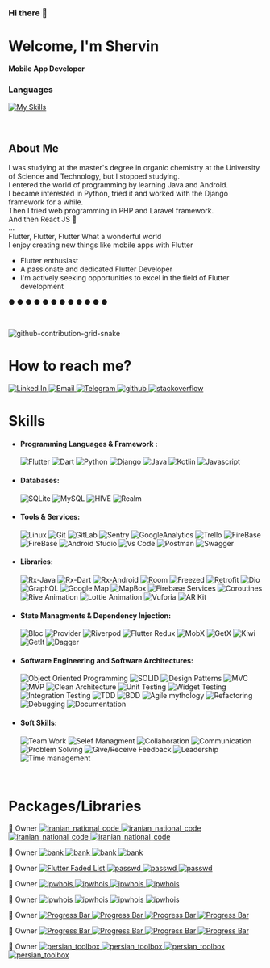 ### Hi there 👋

<!--
**shervin-h/shervin-h** is a ✨ _special_ ✨ repository because its `README.md` (this file) appears on your GitHub profile.

Here are some ideas to get you started:

- 🔭 I’m currently working on ...
- 🌱 I’m currently learning ...
- 👯 I’m looking to collaborate on ...
- 🤔 I’m looking for help with ...
- 💬 Ask me about ...
- 📫 How to reach me: ...
- 😄 Pronouns: ...
- ⚡ Fun fact: ...
-->

<h1 align="left">Welcome, I'm  Shervin</h1>

**Mobile App Developer**

### Languages
[![My Skills](https://skillicons.dev/icons?i=flutter,dart,androidstudio,python,django,java,kotlin,js,react,html,css,php,wordpress,mysql)](https://skillicons.dev)

<!-- <p align="center">
  <img src="https://github.com/mahdidahouei/mahdidahouei/assets/58371632/69870ff3-aee2-4f00-9422-d4bb4da5cf76" alt="Flutter" width="70">
  <img src="https://upload.wikimedia.org/wikipedia/commons/thumb/c/c6/Dart_logo.png/600px-Dart_logo.png?20220718193800" alt="Dart" width="85">
  <img src="https://media4.giphy.com/media/llarwdtFqG63IlqUR1/giphy.webp?cid=790b76111eckrvyjieff7cgdwji3mky71nz18c4qkgm44w1h&ep=v1_gifs_search&rid=giphy.webp&ct=g" alt="Android" width="100">
  <img src="https://i.ibb.co/gdqhNhF/file-type-python-512x508.png" alt="file-type-python-512x508" border="0" width="85">
  <img src="https://i.ibb.co/yftN9Zw/django-201x256.png" alt="django-201x256" border="0", width="70">
  <img src="https://i.giphy.com/media/KzJkzjggfGN5Py6nkT/200.webp" alt="Github" width="100">  
  <img src="https://i.ibb.co/Sxphht7/Android-Studio-icon.png" alt="Android-Studio-icon" border="0" width="100">
  <img src="https://i.giphy.com/media/eNAsjO55tPbgaor7ma/200w.webp" alt="ReactJs" width="100">
</p> -->

<br/>

<p align="start">
  <h2 align="start"> About Me </h2>
<p h2 align="start">

I was studying at the master's degree in organic chemistry at the University of Science and Technology, but I stopped studying.
<br>
I entered the world of programming by learning Java and Android.
<br>
I became interested in Python, tried it and worked with the Django framework for a while.
<br>
Then I tried web programming in PHP and Laravel framework.
<br>
And then React JS  🫠
<br>
...
<br>
Flutter, Flutter, Flutter What a wonderful world
<br>
I enjoy creating new things like mobile apps with Flutter
<br>

- Flutter enthusiast
- A passionate and dedicated Flutter Developer
- I'm actively seeking opportunities to excel in the field of Flutter development
 
● ● ● ● ● ● ● ● ● ● ● ●


 <br />

 ![github-contribution-grid-snake](https://user-images.githubusercontent.com/90142173/154796318-e529fdc7-2132-4ce7-8417-06b71cf02506.svg)


<p align="start">
  <h1 align="start"> How to reach me? </h1>
<p h2 align="start">


 <a href="https://www.linkedin.com/in/shervin-hassanzadeh/">
   <img alt="Linked In" src="https://img.shields.io/badge/linkedin-0077B5.svg?style=flat-squar&logo=linkedin&logoColor=white"/>
 </a>
 <a href="mailto:shervin.hz07@gmail.com">
   <img alt="Email" src="https://img.shields.io/badge/Email-D14836?style=flat-squar&logo=gmail&logoColor=white"/>
 </a>
 <a href="https://t.me/shervin_hz07">
    <img alt="Telegram" src="https://img.shields.io/badge/Telegram-2B9FD1?style=flat-squar&logo=telegram&logoColor=white" />
 </a>
 <a href="https://github.com/shervin-h">
   <img alt="github" src="https://img.shields.io/badge/github-121011.svg?style=flat-squar&logo=github&logoColor=white"/>
 </a>
 <a href="https://stackoverflow.com/users/13066224/shervin">
   <img alt="stackoverflow" src="https://img.shields.io/badge/Stackoverflow-ef8236?style=flat-squar&logo=stackoverflow&logoColor=white" />
 </a>
 
 <br />
 
<p align="start">
  <h1 align="start"> Skills </h1>
<p h2 align="start">

- #### Programming Languages & Framework :
  <img alt="Flutter" src="https://img.shields.io/badge/Flutter-075898?style=flat-squar&logo=flutter&logoColor=white"/>
  <img alt="Dart" src="https://img.shields.io/badge/Dart-0175C2?style=flat-squar&logo=dart&logoColor=white">
  <img alt="Python" src="https://img.shields.io/badge/Python-0175C2?style=flat-squar&logo=python&logoColor=white">
  <img alt="Django" src="https://img.shields.io/badge/Django-42B88C?style=flat-squar&logo=django&logoColor=white">
  <img alt="Java" src="https://img.shields.io/badge/java-bc0b19?style=flat-squar&logo=openjdk&logoColor=white"/>
  <img alt="Kotlin" src="https://img.shields.io/badge/Kotlin-0095D5?style=flat-squar&logo=Kotlin&logoColor=white"/>
  <img alt="Javascript" src="https://img.shields.io/badge/javascript-ED8B00.svg?style=flat-squar&logo=javascript&logoColor=white"/>
  

- #### Databases:
  <img alt="SQLite" src="https://img.shields.io/badge/sqlite-316192.svg?style=flat-squar&logo=sqlite&logoColor=white"/>
  <img alt="MySQL" src="https://img.shields.io/badge/mysql-00f.svg?style=flat-squar&logo=mysql&logoColor=white"/>
  <img alt="HIVE" src="https://img.shields.io/badge/hive-ED8B00.svg?style=flat-squar&logo=hive&logoColor=white"/>
  <img alt="Realm" src="https://img.shields.io/badge/Realm-ff69b4.svg?style=flat-squar&logo=realm&logoColor=white"/>


- #### Tools & Services:
  <img alt="Linux" src="https://img.shields.io/badge/Linux-222222.svg?style=flat-squar&logo=Linux&labelColor=white&logoColor=222222"/>
  <img alt="Git" src="https://img.shields.io/badge/git-F05033.svg?style=flat-squar&logo=git&labelColor=F05033&logoColor=white"/>
  <img alt="GitLab" src="https://img.shields.io/badge/gitlab-121011.svg?style=flat-squar&logo=gitlab&labelColor=121011&logoColor=white"/>
  <img alt="Sentry" src="https://img.shields.io/badge/Sentry-0052CC.svg?style=flat-squar&logo=sentry&labelColor=0052CC&logoColor=white"/>
  <img alt="GoogleAnalytics" src="https://img.shields.io/badge/Google Analytics-e37400.svg?style=flat-squar&logo=googleanalytics&labelColor=e37400&logoColor=white"/>
  <img alt="Trello" src="https://img.shields.io/badge/Trello-02569B.svg?style=flat-squar&logo=trello&labelColor=02569B&logoColor=white"/>
  <img alt="FireBase" src="https://img.shields.io/badge/FireBase-EE800F.svg?style=flat-squar&logo=FireBase&labelColor=EE800F&logoColor=white"/>
  <img alt="FireBase" src="https://img.shields.io/badge/Supabase-EE800F.svg?style=flat-squar&logo=SupaBase&labelColor=EE800F&logoColor=white"/>
  <img alt="Android Studio" src="https://img.shields.io/badge/Android Studio-88B653.svg?style=flat-squar&logo=androidstudio&labelColor=88B653&logoColor=white"/>
  <img alt="Vs Code" src="https://img.shields.io/badge/Vs Code-3FABF3.svg?style=flat-squar&logo=visualstudiocode&labelColor=3FABF3&logoColor=white"/>
  <img alt="Postman" src="https://img.shields.io/badge/Postman-F76936.svg?style=flat-squar&logo=postman&labelColor=F76936&logoColor=white"/>
  <img alt="Swagger" src="https://img.shields.io/badge/Swagger-6A9500.svg?style=flat-squar&logo=swagger&labelColor=6A9500&logoColor=white"/>
  
  

- #### Libraries:
  <img alt="Rx-Java" src="https://img.shields.io/badge/Rx Java-E13992.svg?style=flat-squar&logo=android&labelColor=E13992&logoColor=white"/>
  <img alt="Rx-Dart" src="https://img.shields.io/badge/Rx Dart-E13992.svg?style=flat-squar&logo=dart&labelColor=E13992&logoColor=white"/>
  <img alt="Rx-Android" src="https://img.shields.io/badge/Rx Android-E13992.svg?style=flat-squar&logo=android&labelColor=E13992&logoColor=white"/>
  <img alt="Room" src="https://img.shields.io/badge/Room-013243.svg?style=flat-squar&logo=android&labelColor=013243&logoColor=white"/>  
  <img alt="Freezed" src="https://img.shields.io/badge/Freezed-316192.svg?style=flat-squar&logo=flutter&labelColor=316192&logoColor=white"/>
  <img alt="Retrofit" src="https://img.shields.io/badge/Retrofit-217346.svg?style=flat-squar&logo=flutter&labelColor=217346&logoColor=white"/>
  <img alt="Dio" src="https://img.shields.io/badge/Dio-F7931E.svg?style=flat-squar&logo=flutter&labelColor=F7931E&logoColor=white"/>
  <img alt="GraphQL" src="https://img.shields.io/badge/GraphQL-DE33A6.svg?style=flat-squar&logo=graphql&labelColor=DE33A6"/>
  <img alt="Google Map" src="https://img.shields.io/badge/Google Map-C72800.svg?style=flat-squar&logo=firebase&labelColor=C72800&logoColor=white"/>
  <img alt="MapBox" src="https://img.shields.io/badge/MapBox-252525.svg?style=flat-squar&logo=MapBox&labelColor=252525&logoColor=white"/>
  <img alt="Firebase Services" src="https://img.shields.io/badge/Firebase Services-EE800F.svg?style=flat-squar&logo=firebase&labelColor=EE800F&logoColor=white"/>
  <img alt="Coroutines" src="https://img.shields.io/badge/Coroutines-252525.svg?style=flat-squar&logo=android&labelColor=252525&logoColor=white"/>
  <img alt="Rive Animation" src="https://img.shields.io/badge/Rive Animation-000000.svg?style=flat-squar&logo=flutter&labelColor=000000"/>
  <img alt="Lottie Animation" src="https://img.shields.io/badge/Lottie Animation-007484.svg?style=flat-squar&logo=android&labelColor=007484&logoColor=white"/>
  <img alt="Vuforia" src="https://img.shields.io/badge/Vuforia-000000.svg?style=flat-squar&logo=unity&labelColor=000000&logoColor=white"/>
  <img alt="AR Kit" src="https://img.shields.io/badge/AR Kit-757575.svg?style=flat-squar&logo=flutter&labelColor=757575&logoColor=white"/>

- #### State Managments & Dependency Injection:
  <img alt="Bloc" src="https://img.shields.io/badge/Bloc-0080BB.svg?style=flat-squar&logo=flutter&logoColor=white"/>
  <img alt="Provider" src="https://img.shields.io/badge/Provider-EB6222.svg?style=flat-squar&logo=flutter&logoColor=white"/>
  <img alt="Riverpod" src="https://img.shields.io/badge/Riverpod-08599D.svg?style=flat-squar&logo=flutter&logoColor=white"/>
  <img alt="Flutter Redux" src="https://img.shields.io/badge/Flutter Redux-7247B5.svg?style=flat-squar&logo=redux&logoColor=white"/> 
  <img alt="MobX" src="https://img.shields.io/badge/MobX-015496.svg?style=flat-squar&logo=mobx&logoColor=white"/>
  <img alt="GetX" src="https://img.shields.io/badge/GetX-6711B6.svg?style=flat-squar&logo=flutter&logoColor=white"/>
  <img alt="Kiwi" src="https://img.shields.io/badge/Kiwi-755246.svg?style=flat-squar&logo=flutter&logoColor=white"/>
  <img alt="GetIt" src="https://img.shields.io/badge/GetIt-035697.svg?style=flat-squar&logo=flutter&logoColor=white"/>
  <img alt="Dagger" src="https://img.shields.io/badge/Dagger-1B1E45.svg?style=flat-squar&logo=android&labelColor=1B1E45&logoColor=white"/>

- #### Software Engineering and Software Architectures:
  <img alt="Object Oriented Programming" src="https://img.shields.io/badge/OOP-121011.svg?style=flat-squar"/>
  <img alt="SOLID" src="https://img.shields.io/badge/SOLID-121011.svg?style=flat-squar"/>
  <img alt="Design Patterns" src="https://img.shields.io/badge/Design Patterns-121011.svg?style=flat-squar"/>
  <img alt="MVC" src="https://img.shields.io/badge/MVC-121011.svg?style=flat-squar"/>
  <img alt="MVP" src="https://img.shields.io/badge/MVP-121011.svg?style=flat-squar"/>
  <img alt="Clean Architecture" src="https://img.shields.io/badge/ Clean Architecture-121011.svg?style=flat-squar"/>
  <img alt="Unit Testing" src="https://img.shields.io/badge/Unit Testing-121011.svg?style=flat-squar"/>
  <img alt="Widget Testing" src="https://img.shields.io/badge/Widget Testing-121011.svg?style=flat-squar"/>  
  <img alt="Integration Testing" src="https://img.shields.io/badge/Integration Testing-121011.svg?style=flat-squar"/> 
  <img alt="TDD" src="https://img.shields.io/badge/TDD-121011.svg?style=flat-squar"/>
  <img alt="BDD" src="https://img.shields.io/badge/BDD-121011.svg?style=flat-squar"/>
  <img alt="Agile mythology" src="https://img.shields.io/badge/Agile mythology-121011.svg?style=flat-squar"/>
  <img alt="Refactoring" src="https://img.shields.io/badge/Refactoring-121011.svg?style=flat-squar"/>
  <img alt="Debugging" src="https://img.shields.io/badge/Debugging-121011.svg?style=flat-squar"/>
  <img alt="Documentation" src="https://img.shields.io/badge/Documentation-121011.svg?style=flat-squar"/>

- #### Soft Skills:
  <img alt="Team Work" src="https://img.shields.io/badge/Team Work-02569B.svg?style=flat-squar"/>
  <img alt="Selef Managment" src="https://img.shields.io/badge/Selef Managment-02569B.svg?style=flat-squar"/>
  <img alt="Collaboration" src="https://img.shields.io/badge/Collaboration-02569B.svg?style=flat-squar"/>
  <img alt="Communication" src="https://img.shields.io/badge/Communication-02569B.svg?style=flat-squar"/>
  <img alt="Problem Solving" src="https://img.shields.io/badge/Problem Solving-02569B.svg?style=flat-squar"/>
  <img alt="Give/Receive Feedback" src="https://img.shields.io/badge/Give/Receive Feedback-02569B.svg?style=flat-squar"/>
  <img alt="Leadership" src="https://img.shields.io/badge/Leadership-02569B.svg?style=flat-squar"/>
  <img alt="Time management" src="https://img.shields.io/badge/Time management-02569B.svg?style=flat-squar"/>

<br />
 <p align="start">
   <h1 align="start"> Packages/Libraries </h1>
 <p h2 align="start">

<p> 👑 Owner
 <a href="https://pub.dev/packages/iranian_national_code">
  <img alt="iranian_national_code" src="https://img.shields.io/badge/Iranian NationalCode-075898.svg?style=flat-squar&logo=Dart&label=package&labelColor=585858&logoColor=white"/>
  <img alt="iranian_national_code" src="https://img.shields.io/pub/points/iranian_national_code?logo=dart&label=points"/>
  <img alt="iranian_national_code" src="https://img.shields.io/pub/popularity/iranian_national_code?logo=dart"/>
  <img alt="iranian_national_code" src="https://img.shields.io/pub/likes/iranian_national_code?logo=dart"/>
 </a>
</p>

<p> 👑 Owner
 <a href="https://pub.dev/packages/bank">
  <img alt="bank" src="https://img.shields.io/badge/Bank-075898.svg?style=flat-squar&logo=Dart&label=package&labelColor=585858&logoColor=white"/>
  <img alt="bank" src="https://img.shields.io/pub/points/bank?logo=dart&label=points"/>
  <img alt="bank" src="https://img.shields.io/pub/popularity/bank?logo=dart"/>
  <img alt="bank" src="https://img.shields.io/pub/likes/bank?logo=dart"/>
 </a>
</p>

<p> 👑 Owner
 <a href="https://pub.dev/packages/passwd">
  <img alt="Flutter Faded List" src="https://img.shields.io/badge/passwd-075898.svg?style=flat-squar&logo=Dart&label=package&labelColor=585858&logoColor=white"/>
  <img alt="passwd" src="https://img.shields.io/pub/points/passwd?logo=dart&label=points"/>
  <img alt="passwd" src="https://img.shields.io/pub/popularity/passwd?logo=dart"/>
  <img alt="passwd" src="https://img.shields.io/pub/likes/passwd?logo=dart"/>
 </a>
</p>

<p> 👑 Owner
 <a href="https://pub.dev/packages/ipwhois">
  <img alt="ipwhois" src="https://img.shields.io/badge/ipwhois-075898.svg?style=flat-squar&logo=Dart&label=package&labelColor=585858&logoColor=white"/>
  <img alt="ipwhois" src="https://img.shields.io/pub/points/ipwhois?logo=dart&label=points"/>
  <img alt="ipwhois" src="https://img.shields.io/pub/popularity/ipwhois?logo=dart"/>
  <img alt="ipwhois" src="https://img.shields.io/pub/likes/ipwhois?logo=dart"/>
 </a>
</p>

<p> 👑 Owner
 <a href="https://pub.dev/packages/radial_progress">
  <img alt="ipwhois" src="https://img.shields.io/badge/Radial Progress-075898.svg?style=flat-squar&logo=Flutter&label=package&labelColor=585858&logoColor=white"/>
  <img alt="ipwhois" src="https://img.shields.io/pub/points/radial_progress?logo=Flutter&label=points"/>
  <img alt="ipwhois" src="https://img.shields.io/pub/popularity/radial_progress?logo=Flutter"/>
  <img alt="ipwhois" src="https://img.shields.io/pub/likes/radial_progress?logo=Flutter"/>
 </a>
</p>

<p> 👑 Owner
 <a href="https://pub.dev/packages/progress_line">
  <img alt="Progress Bar" src="https://img.shields.io/badge/Progress Line-075898.svg?style=flat-squar&logo=Flutter&label=package&labelColor=585858&logoColor=white"/>
  <img alt="Progress Bar" src="https://img.shields.io/pub/points/progress_line?logo=Flutter&label=points"/>
  <img alt="Progress Bar" src="https://img.shields.io/pub/popularity/progress_line?logo=Flutter"/>
  <img alt="Progress Bar" src="https://img.shields.io/pub/likes/progress_line?logo=Flutter"/>
 </a>
</p>

<p> 👑 Owner
 <a href="https://pub.dev/packages/curve_clipper">
  <img alt="Progress Bar" src="https://img.shields.io/badge/Curve Clipper-075898.svg?style=flat-squar&logo=Flutter&label=package&labelColor=585858&logoColor=white"/>
  <img alt="Progress Bar" src="https://img.shields.io/pub/points/curve_clipper?logo=Flutter&label=points"/>
  <img alt="Progress Bar" src="https://img.shields.io/pub/popularity/curve_clipper?logo=Flutter"/>
  <img alt="Progress Bar" src="https://img.shields.io/pub/likes/curve_clipper?logo=Flutter"/>
 </a>
</p>

<p> 👑 Owner
 <a href="https://pub.dev/packages/persian_toolbox">
  <img alt="persian_toolbox" src="https://img.shields.io/badge/Persian Toolbox-075898.svg?style=flat-squar&logo=Flutter&label=package&labelColor=585858&logoColor=white"/>
  <img alt="persian_toolbox" src="https://img.shields.io/pub/points/persian_toolbox?logo=Flutter&label=points"/>
  <img alt="persian_toolbox" src="https://img.shields.io/pub/popularity/persian_toolbox?logo=Flutter"/>
  <img alt="persian_toolbox" src="https://img.shields.io/pub/likes/persian_toolbox?logo=Flutter"/>
 </a>
</p>

<br>
